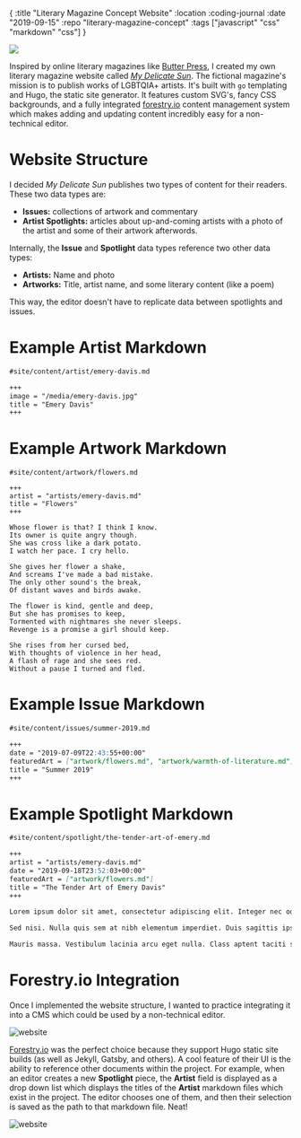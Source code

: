 {
:title "Literary Magazine Concept Website"
:location :coding-journal
:date "2019-09-15"
:repo "literary-magazine-concept"
:tags ["javascript" "css" "markdown" "css"]
}

<img src='https://media.giphy.com/media/YN8SoLCspZBEUc7k0y/giphy.gif' class='mobile-phone'>

Inspired by online literary magazines like [Butter Press](https://www.bttrprss.com), I created my own literary magazine website called *[My Delicate Sun](https://literary-magazine-concept.stelabrego.com/)*. The fictional magazine's mission is to publish works of LGBTQIA+ artists. It's built with `go` templating and Hugo, the static site generator. It features custom SVG's, fancy CSS backgrounds, and a fully integrated [forestry.io](https://forestry.io) content management system which makes adding and updating content incredibly easy for a non-technical editor.

# Website Structure

I decided *My Delicate Sun* publishes two types of content for their readers. These two data types are:

- **Issues:** collections of artwork and commentary
- **Artist Spotlights:** articles about up-and-coming artists with a photo of the artist and some of their artwork afterwords.

Internally, the **Issue** and **Spotlight** data types reference two other data types: 

- **Artists:** Name and photo
- **Artworks:** Title, artist name, and some literary content (like a poem)

This way, the editor doesn't have to replicate data between spotlights and issues.

# Example Artist Markdown

```md
#site/content/artist/emery-davis.md

+++
image = "/media/emery-davis.jpg"
title = "Emery Davis"
+++

```

# Example Artwork Markdown

```
#site/content/artwork/flowers.md

+++
artist = "artists/emery-davis.md"
title = "Flowers"
+++

Whose flower is that? I think I know.  
Its owner is quite angry though.  
She was cross like a dark potato.  
I watch her pace. I cry hello.

She gives her flower a shake,  
And screams I've made a bad mistake.  
The only other sound's the break,  
Of distant waves and birds awake.

The flower is kind, gentle and deep,  
But she has promises to keep,  
Tormented with nightmares she never sleeps.  
Revenge is a promise a girl should keep.

She rises from her cursed bed,  
With thoughts of violence in her head,  
A flash of rage and she sees red.  
Without a pause I turned and fled.

```

# Example Issue Markdown

```md
#site/content/issues/summer-2019.md

+++
date = "2019-07-09T22:43:55+00:00"
featuredArt = ["artwork/flowers.md", "artwork/warmth-of-literature.md"]
title = "Summer 2019"
+++

```
# Example Spotlight Markdown

```md
#site/content/spotlight/the-tender-art-of-emery.md

+++
artist = "artists/emery-davis.md"
date = "2019-09-18T23:52:03+00:00"
featuredArt = ["artwork/flowers.md"]
title = "The Tender Art of Emery Davis"
+++

Lorem ipsum dolor sit amet, consectetur adipiscing elit. Integer nec odio. Praesent libero. Sed cursus ante dapibus diam. Sed nisi. Nulla quis sem at nibh elementum imperdiet. Duis sagittis ipsum. Praesent mauris. Fusce nec tellus sed augue semper porta. Mauris massa. Vestibulum lacinia arcu eget nulla. Class aptent taciti sociosqu ad litora torquent per conubia nostra, per inceptos himenaeos. Curabitur sodales ligula in libero. Sed dignissim lacinia nunc. 

Sed nisi. Nulla quis sem at nibh elementum imperdiet. Duis sagittis ipsum. Praesent mauris. Fusce nec tellus sed augue semper porta. Mauris massa. Vestibulum lacinia arcu eget nulla. Class aptent taciti sociosqu ad litora torquent per conubia nostra, per inceptos himenaeos. Curabitur sodales ligula in libero. Sed dignissim lacinia nunc. 

Mauris massa. Vestibulum lacinia arcu eget nulla. Class aptent taciti sociosqu ad litora torquent per conubia nostra, per inceptos himenaeos. Curabitur sodales ligula in libero. Sed dignissim lacinia nunc. 
```

# Forestry.io Integration

Once I implemented the website structure, I wanted to practice integrating it into a CMS which could be used by a non-technical editor.

![website](/img/my-delicate-sun-cms.jpg)

[Forestry.io](https://forestry.io) was the perfect choice because they support Hugo static site builds (as well as Jekyll, Gatsby, and others). A cool feature of their UI is the ability to reference other documents within the project. For example, when an editor creates a new **Spotlight** piece, the **Artist** field is displayed as a drop down list which displays the titles of the **Artist** markdown files which exist in the project. The editor chooses one of them, and then their selection is saved as the path to that markdown file. Neat!

![website](/img/my-delicate-sun-cms-2.jpg)
